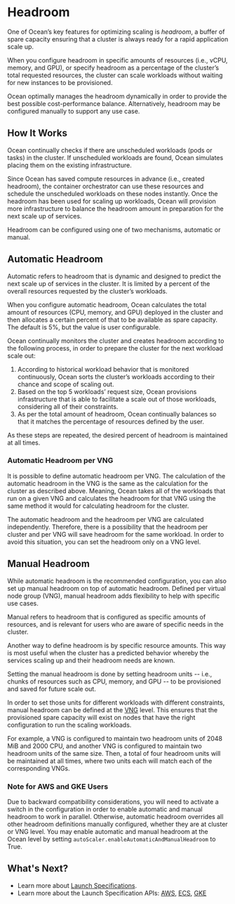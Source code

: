 # Headroom

One of Ocean’s key features for optimizing scaling is _headroom_, a buffer of spare capacity ensuring that a cluster is always ready for a rapid application scale up.

When you configure headroom in specific amounts of resources (i.e., vCPU, memory, and GPU), or specify headroom as a percentage of the cluster’s total requested resources, the cluster can scale workloads without waiting for new instances to be provisioned.

Ocean optimally manages the headroom dynamically in order to provide the best possible cost-performance balance. Alternatively, headroom may be configured manually to support any use case.

## How It Works

Ocean continually checks if there are unscheduled workloads (pods or tasks) in the cluster. If unscheduled workloads are found, Ocean simulates placing them on the existing infrastructure.

Since Ocean has saved compute resources in advance (i.e., created headroom), the container orchestrator can use these resources and schedule the unscheduled workloads on these nodes instantly. Once the headroom has been used for scaling up workloads, Ocean will provision more infrastructure to balance the headroom amount in preparation for the next scale up of services.

Headroom can be configured using one of two mechanisms, automatic or manual.

## Automatic Headroom

Automatic refers to headroom that is dynamic and designed to predict the next scale up of services in the cluster. It is limited by a percent of the overall resources requested by the cluster’s workloads.

When you configure automatic headroom, Ocean calculates the total amount of resources (CPU, memory, and GPU) deployed in the cluster and then allocates a certain percent of that to be available as spare capacity. The default is 5%, but the value is user configurable.

Ocean continually monitors the cluster and creates headroom according to the following process, in order to prepare the cluster for the next workload scale out:

1. According to historical workload behavior that is monitored continuously, Ocean sorts the cluster’s workloads according to their chance and scope of scaling out.
2. Based on the top 5 workloads’ request size, Ocean provisions infrastructure that is able to facilitate a scale out of those workloads, considering all of their constraints.
3. As per the total amount of headroom, Ocean continually balances so that it matches the percentage of resources defined by the user.

As these steps are repeated, the desired percent of headroom is maintained at all times.

### Automatic Headroom per VNG

It is possible to define automatic headroom per VNG. The calculation of the automatic headroom in the VNG is the same as the calculation for the cluster as described above. Meaning, Ocean takes all of the workloads that run on a given VNG and calculates the headroom for that VNG using the same method it would for calculating headroom for the cluster.

The automatic headroom and the headroom per VNG are calculated independently. Therefore, there is a possibility that the headroom per cluster and per VNG will save headroom for the same workload. In order to avoid this situation, you can set the headroom only on a VNG level.

## Manual Headroom

While automatic headroom is the recommended configuration, you can also set up manual headroom on top of automatic headroom. Defined per virtual node group (VNG), manual headroom adds flexibility to help with specific use cases.

Manual refers to headroom that is configured as specific amounts of resources, and is relevant for users who are aware of specific needs in the cluster.

Another way to define headroom is by specific resource amounts. This way is most useful when the cluster has a predicted behavior whereby the services scaling up and their headroom needs are known.

Setting the manual headroom is done by setting headroom units -- i.e., chunks of resources such as CPU, memory, and GPU -- to be provisioned and saved for future scale out.

In order to set those units for different workloads with different constraints, manual headroom can be defined at the [VNG](ocean/features/launch-specifications) level. This ensures that the provisioned spare capacity will exist on nodes that have the right configuration to run the scaling workloads.

For example, a VNG is configured to maintain two headroom units of 2048 MiB and 2000 CPU, and another VNG is configured to maintain two headroom units of the same size. Then, a total of four headroom units will be maintained at all times, where two units each will match each of the corresponding VNGs.

### Note for AWS and GKE Users

Due to backward compatibility considerations, you will need to activate a switch in the configuration in order to enable automatic and manual headroom to work in parallel. Otherwise, automatic headroom overrides all other headroom definitions manually configured, whether they are at cluster or VNG level. You may enable automatic and manual headroom at the Ocean level by setting `autoScaler.enableAutomaticAndManualHeadroom` to True.

## What's Next?

- Learn more about [Launch Specifications](ocean/features/launch-specifications).
- Learn more about the Launch Specification APIs: [AWS](https://docs.spot.io/api/#operation/OceanAWSLaunchSpecCreate), [ECS](https://docs.spot.io/api/#operation/OceanECSLaunchSpecCreate), [GKE](https://docs.spot.io/api/#operation/OceanGKELaunchSpecCreate)
